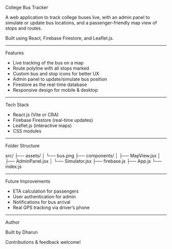 College Bus Tracker

A web application to track college buses live, with an admin panel to simulate or update bus locations, and a passenger-friendly map view of stops and routes.

Built using React, Firebase Firestore, and Leaflet.js.

---

Features

- Live tracking of the bus on a map  
- Route polyline with all stops marked  
- Custom bus and stop icons for better UX  
- Admin panel to update/simulate bus position  
- Firestore as the real-time database  
- Responsive design for mobile & desktop

---

Tech Stack

- React.js (Vite or CRA)
- Firebase Firestore (real-time updates)
- Leaflet.js (interactive maps)
- CSS modules

---

Folder Structure

src/
├── assets/
│   └── bus.png
├── components/
│   ├── MapView.jsx
│   ├── AdminPanel.jsx
│   └── Simulator.jsx
├── firebase.js
├── App.js
└── index.js

---

Future Improvements

- ETA calculation for passengers
- User authentication for admin
- Notifications for bus arrival
- Real GPS tracking via driver’s phone

---

Author

Built by Dharun

Contributions & feedback welcome!
